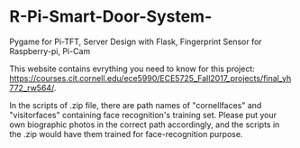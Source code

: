 # R-Pi-Smart-Door-System-
Pygame for Pi-TFT, Server Design with Flask, Fingerprint Sensor for Raspberry-pi, Pi-Cam




This website contains evrything you need to know for this project: https://courses.cit.cornell.edu/ece5990/ECE5725_Fall2017_projects/final_yh772_rw564/.



In the scripts of .zip file, there are path names of "cornellfaces" and "visitorfaces" containing face recognition's training set. Please put your own biographic photos in the correct path accordingly, and the scripts in the .zip would have them trained for face-recognition purpose.
